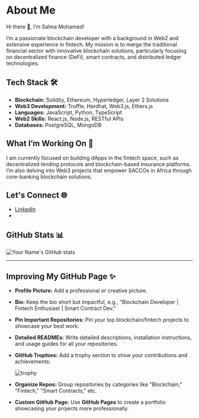 # About Me

Hi there 👋, I’m Salma Mohamed!

I’m a passionate blockchain developer with a background in Web2 and extensive experience in fintech. My mission is to merge the traditional financial sector with innovative blockchain solutions, particularly focusing on decentralized finance (DeFi), smart contracts, and distributed ledger technologies.

## Tech Stack 🛠️

- **Blockchain:** Solidity, Ethereum, Hyperledger, Layer 2 Solutions
- **Web3 Development:** Truffle, Hardhat, Web3.js, Ethers.js
- **Languages:** JavaScript, Python, TypeScript
- **Web2 Skills:** React.js, Node.js, RESTful APIs
- **Databases:** PostgreSQL, MongoDB

## What I’m Working On 💼

I am currently focused on building dApps in the fintech space, such as decentralized lending protocols and blockchain-based insurance platforms. I’m also delving into Web3 projects that empower SACCOs in Africa through core-banking blockchain solutions.

## Let's Connect 🌐

- [LinkedIn]([https://www.linkedin.com/in/yourprofile](https://www.linkedin.com/in/salma-mohammed-290718218/))
- 

## GitHub Stats 📊

![Your Name's GitHub stats](https://github-readme-stats.vercel.app/api?username=salmamoh905&show_icons=true&theme=radical)

---

## Improving My GitHub Page ✨

- **Profile Picture:** Add a professional or creative picture.
- **Bio:** Keep the bio short but impactful, e.g., "Blockchain Developer | Fintech Enthusiast | Smart Contract Dev."
- **Pin Important Repositories:** Pin your top blockchain/fintech projects to showcase your best work.
- **Detailed READMEs:** Write detailed descriptions, installation instructions, and usage guides for all your repositories.
- **GitHub Trophies:** Add a trophy section to show your contributions and achievements:
  
  ![trophy](https://github-profile-trophy.vercel.app/?username=salmamoh905)

- **Organize Repos:** Group repositories by categories like "Blockchain," "Fintech," "Smart Contracts," etc.
- **Custom GitHub Page:** Use **GitHub Pages** to create a portfolio showcasing your projects more professionally.
